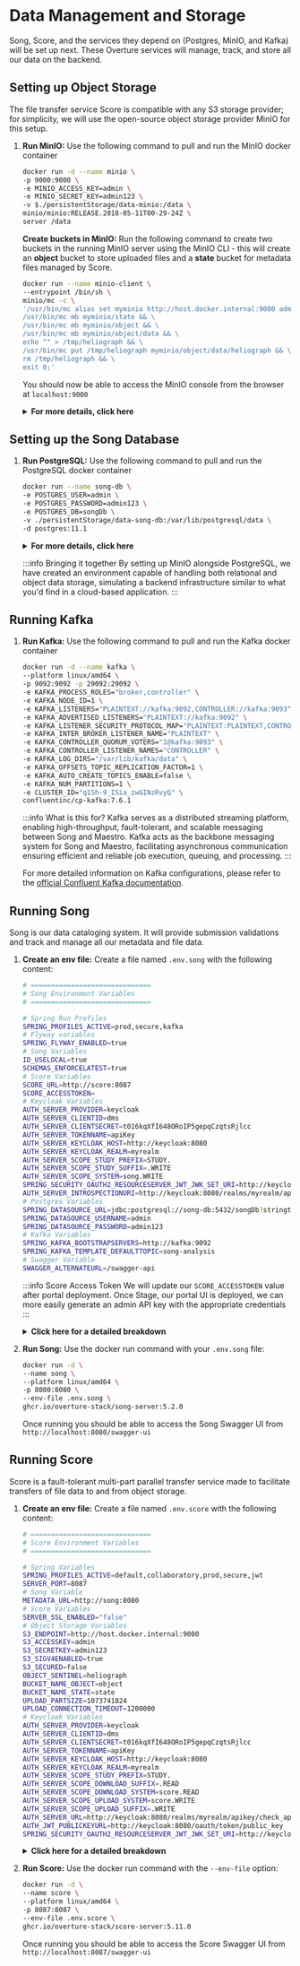 # Data Management and Storage

Song, Score, and the services they depend on (Postgres, MinIO, and Kafka) will be set up next. These Overture services will manage, track, and store all our data on the backend. 

## Setting up Object Storage

The file transfer service Score is compatible with any S3 storage provider; for simplicity, we will use the open-source object storage provider MinIO for this setup. 

1. **Run MinIO:** Use the following command to pull and run the MinIO docker container

    ```bash
    docker run -d --name minio \
    -p 9000:9000 \
    -e MINIO_ACCESS_KEY=admin \
    -e MINIO_SECRET_KEY=admin123 \
    -v $./persistentStorage/data-minio:/data \
    minio/minio:RELEASE.2018-05-11T00-29-24Z \
    server /data
    ```

    **Create buckets in MinIO:** Run the following command to create two buckets in the running MinIO server using the MinIO CLI - this will create an **object** bucket to store uploaded files and a **state** bucket for metadata files managed by Score.

    ```bash
    docker run --name minio-client \
    --entrypoint /bin/sh \
    minio/mc -c \
    '/usr/bin/mc alias set myminio http://host.docker.internal:9000 admin admin123 && \
    /usr/bin/mc mb myminio/state && \
    /usr/bin/mc mb myminio/object && \
    /usr/bin/mc mb myminio/object/data && \
    echo "" > /tmp/heliograph && \
    /usr/bin/mc put /tmp/heliograph myminio/object/data/heliograph && \
    rm /tmp/heliograph && \
    exit 0;'
    ```

    You should now be able to access the MinIO console from the browser at `localhost:9000`

    <details>
    <summary><b>For more details, click here</b></summary>

    ### Minio Image

    - The `-v $./persistentStorage/data-minio:/data` configures MinIO to store data in our local file system instead of in the docker container. Files you upload to MinIO will be stored at the path `./persistentStorage/data-minio`.

    ### Minio Client Image

    - **Alias:** `alias set myminio http://host.docker.internal:9000 admin admin123` creates an `alias` for the MinIO server, with an `admin` user with the password `admin123`.

    - **State Bucket:** `mb myminio/state` creates a bucket named "state". The "state" bucket is designated for storing application state data. This could include metadata about the objects stored in the "object" bucket.

    - **Object Bucket:** `mb myminio/object` creates another bucket named "object". The "object" bucket is intended for storing the actual content objects, such as VCFs, BAMs, etc. 

    - **Data directory & Heliograph File:** The `put` command seeds an empty 'heliograph' file within the object storage data folder. Score uses this dummy file to test that the server can successfully communicate with the storage provider and that your client can successfully retrieve files from it, too.

    </details>

## Setting up the Song Database

1. **Run PostgreSQL:** Use the following command to pull and run the PostgreSQL docker container

    ```bash
    docker run --name song-db \
    -e POSTGRES_USER=admin \
    -e POSTGRES_PASSWORD=admin123 \
    -e POSTGRES_DB=songDb \
    -v ./persistentStorage/data-song-db:/var/lib/postgresql/data \
    -d postgres:11.1 
    ```
    <details>
    <summary><b>For more details, click here</b></summary>

    - This command runs a postgres image named `song-db` with the username `admin`, password `admin123` and a database within it called `songDb`.

    - We have included a persistent volume `-v ./persistentStorage/song-db-data:/var/lib/postgresql/data`. This volume stores Song's Postgres data in our local filesystem instead of the docker container; in other words, the data contained in the Song database will be stored at the path `./persistentStorage/song-db-data:/var/lib/postgresql/data`.

    </details>

    :::info Bringing it together
    By setting up MinIO alongside PostgreSQL, we have created an environment capable of handling both relational and object data storage, simulating a backend infrastructure similar to what you'd find in a cloud-based application.
    :::

## Running Kafka

1. **Run Kafka:** Use the following command to pull and run the Kafka docker container

    ```bash
    docker run -d --name kafka \
    --platform linux/amd64 \
    -p 9092:9092 -p 29092:29092 \
    -e KAFKA_PROCESS_ROLES="broker,controller" \
    -e KAFKA_NODE_ID=1 \
    -e KAFKA_LISTENERS="PLAINTEXT://kafka:9092,CONTROLLER://kafka:9093" \
    -e KAFKA_ADVERTISED_LISTENERS="PLAINTEXT://kafka:9092" \
    -e KAFKA_LISTENER_SECURITY_PROTOCOL_MAP="PLAINTEXT:PLAINTEXT,CONTROLLER:PLAINTEXT" \
    -e KAFKA_INTER_BROKER_LISTENER_NAME="PLAINTEXT" \
    -e KAFKA_CONTROLLER_QUORUM_VOTERS="1@kafka:9093" \
    -e KAFKA_CONTROLLER_LISTENER_NAMES="CONTROLLER" \
    -e KAFKA_LOG_DIRS="/var/lib/kafka/data" \
    -e KAFKA_OFFSETS_TOPIC_REPLICATION_FACTOR=1 \
    -e KAFKA_AUTO_CREATE_TOPICS_ENABLE=false \
    -e KAFKA_NUM_PARTITIONS=1 \
    -e CLUSTER_ID="q1Sh-9_ISia_zwGINzRvyQ" \
    confluentinc/cp-kafka:7.6.1
    ```

    :::info What is this for?
    Kafka serves as a distributed streaming platform, enabling high-throughput, fault-tolerant, and scalable messaging between Song and Maestro. Kafka acts as the backbone messaging system for Song and Maestro, facilitating asynchronous communication ensuring efficient and reliable job execution, queuing, and processing.
    :::

    For more detailed information on Kafka configurations, please refer to the [official Confluent Kafka documentation](https://docs.confluent.io/platform/current/installation/docker/config-reference.html#confluent-ak-configuration).

## Running Song

Song is our data cataloging system. It will provide submission validations and track and manage all our metadata and file data.

1. **Create an env file:** Create a file named `.env.song` with the following content:

    ```bash
    # ==============================
    # Song Environment Variables
    # ==============================

    # Spring Run Profiles
    SPRING_PROFILES_ACTIVE=prod,secure,kafka
    # Flyway variables
    SPRING_FLYWAY_ENABLED=true
    # Song Variables
    ID_USELOCAL=true
    SCHEMAS_ENFORCELATEST=true
    # Score Variables
    SCORE_URL=http://score:8087
    SCORE_ACCESSTOKEN=
    # Keycloak Variables
    AUTH_SERVER_PROVIDER=keycloak
    AUTH_SERVER_CLIENTID=dms
    AUTH_SERVER_CLIENTSECRET=t016kqXfI648ORoIP5gepqCzqtsRjlcc
    AUTH_SERVER_TOKENNAME=apiKey
    AUTH_SERVER_KEYCLOAK_HOST=http://keycloak:8080
    AUTH_SERVER_KEYCLOAK_REALM=myrealm
    AUTH_SERVER_SCOPE_STUDY_PREFIX=STUDY.
    AUTH_SERVER_SCOPE_STUDY_SUFFIX=.WRITE
    AUTH_SERVER_SCOPE_SYSTEM=song.WRITE
    SPRING_SECURITY_OAUTH2_RESOURCESERVER_JWT_JWK_SET_URI=http://keycloak:8080/realms/myrealm/protocol/openid-connect/certs
    AUTH_SERVER_INTROSPECTIONURI=http://keycloak:8080/realms/myrealm/apikey/check_api_key/
    # Postgres Variables
    SPRING_DATASOURCE_URL=jdbc:postgresql://song-db:5432/songDb?stringtype=unspecified
    SPRING_DATASOURCE_USERNAME=admin
    SPRING_DATASOURCE_PASSWORD=admin123
    # Kafka Variables
    SPRING_KAFKA_BOOTSTRAPSERVERS=http://kafka:9092
    SPRING_KAFKA_TEMPLATE_DEFAULTTOPIC=song-analysis
    # Swagger Variable
    SWAGGER_ALTERNATEURL=/swagger-api
    ```

    :::info Score Access Token
    We will update our `SCORE_ACCESSTOKEN` value after portal deployment. Once Stage, our portal UI is deployed, we can more easily generate an admin API key with the appropriate credentials
    :::

    <details>
    <summary><b>Click here for a detailed breakdown</b></summary>

        #### Spring Run Profiles

        - **Spring Run Profiles** activates specific profiles for the application with defined configurations. Profiles and their specified environment variables are defined in the [Song server application.yml](https://github.com/overture-stack/SONG/blob/develop/song-server/src/main/resources/application.yml). 

        | Profile       | Description                                                                                                                                                                                                 |
        |---------------|------------------------------------------------------------------------------------------------------------------------------------------------------------------------------------------------------|
        | `prod`        | Optimized for production use with minimal initialization and direct database connections.                                                                                                                                                   |
        | `secure`      | Focuses on security with OAuth2 JWTs for API protection. This profile calls for a public key location for JWT verification and an introspection URI for authenticating clients.                                                                   |
        | `kafka`       | Targets Kafka integration, specifying Kafka bootstrap servers and a default topic for message exchange. Does not include specific configurations for other services or security settings.                               |

        #### Flyway Variables

        - The `SPRING_FLYWAY_ENABLED` variable enables the initialization of the Song database with a Flyway database migration, setting up the necessary tables for API interactions. This migration utilizes SQL scripts located within Song and [found here](https://github.com/overture-stack/SONG/tree/develop/song-server/src/main/resources/db/migration). Without this setting, the database would remain uninitialized, leading to generic SQL errors (SQL Error: 0) with a SQLState of 42P01, corresponding to an undefined_table.

        #### Song Variables

        - The `ID_USELOCAL` mode indicates that Song will handle ID management internally, storing identifiers within its own system. Song can also be configured to use external ID management, for more information see our documentation for [ID management in Song](/).

        - By setting `SCHEMAS_ENFORCELATEST` to `true`, the Song server will enforce that data conforms to the latest schema versions. Conversely, if set to `false`, data can be submitted to any schema version specified with the metadata submission. For more information, see our [documentation on Song Schema Management](/).

        #### Score Variables

        - The `SCORE_URL` specifies the future URL of the Score service (`http://host.docker.internal:8087`).

        - The `SCORE_ACCESSTOKEN` is used by Song for authorized communication with Score. For example, during data publication Song will need to call Score to check if objects exist before publishing this access token, generated by Keycloak, encodes the permissions necessary to communicate securely.

        #### Keycloak Variables

        - `AUTH_SERVER_PROVIDER` specifies the authentication server provider, in this case, Keycloak.

        - `AUTH_SERVER_CLIENTID` the client ID assigned to the application by Keycloak. This identifier is used by the application to authenticate itself to the Keycloak server.

        - `AUTH_SERVER_CLIENTSECRET` the client secret associated with the client ID. This secret is used by the application to prove its identity to the Keycloak server.

        - `AUTH_SERVER_TOKENNAME`: the name of the token issued by Keycloak. This token is used by the application to authenticate subsequent requests to protected resources.

        - `AUTH_SERVER_KEYCLOAK_HOST` the URL where the Keycloak server is hosted.

        - `AUTH_SERVER_KEYCLOAK_REALM` the realm in Keycloak that contains the users and roles. The realm encapsulates the grouping of applications and users configured to Keycloak for this application.

        - `AUTH_SERVER_SCOPE_STUDY_PREFIX` the prefix added to the scope claim in the token. Scopes define the level of access granted to the token holder. In this case, it indicates a specific type of access related to studies.

        - `AUTH_SERVER_SCOPE_STUDY_SUFFIX` the suffix added to the scope claim in the token, further defining the level of access. Here, it specifies write access to study-related resources.

        - `AUTH_SERVER_SCOPE_SYSTEM` is the scope for system-level permissions, indicating write access to system resources managed by the application.

        - `SPRING_SECURITY_OAUTH2_RESOURCESERVER_JWT_JWK_SET_URI` is the URL where the JSON Web Key Set (JWS) for the JWT tokens is located. This key set is used by the application to validate the signature of the JWT tokens issued by Keycloak.

        - `AUTH_SERVER_INTROSPECTIONURI` the URL used by the application to check the validity of a token against the Keycloak server. Introspection allows the application to verify that a token has not been revoked or expired.

        #### PostgreSQL connection details

        - `SPRING_DATASOURCE_URL`, `SPRING_DATASOURCE_USERNAME`, `SPRING_DATASOURCE_PASSWORD` are the connection details for the PostgreSQL database. The value for the `SPRING_DATASOURCE_URL` needs to be appended with  `?stringtype=unspecified` (Song as it is coded requires string type to be unspecified to interact with JSONb columns).

        #### Kafka Variables

        - `SPRING_KAFKA_BOOTSTRAP-SERVERS` and `SPRING_KAFKA_TEMPLATE_DEFAULT-TOPIC` specifies the bootstrap servers and default topics for message publishing.

        #### Custom Swagger URL

        - `SWAGGER_ALTERNATEURL` specifies a custom URL for accessing the Swagger UI (`/swagger-ui`).

    </details>

2. **Run Song:** Use the docker run command with your `.env.song` file:

    ```bash
    docker run -d \
    --name song \
    --platform linux/amd64 \
    -p 8080:8080 \
    --env-file .env.song \
    ghcr.io/overture-stack/song-server:5.2.0
    ```

    Once running you should be able to access the Song Swagger UI from `http://localhost:8080/swagger-ui`

## Running Score

Score is a fault-tolerant multi-part parallel transfer service made to facilitate transfers of file data to and from object storage.      

1. **Create an env file:** Create a file named `.env.score` with the following content:

    ```bash
    # ==============================
    # Score Environment Variables
    # ==============================

    # Spring Variables
    SPRING_PROFILES_ACTIVE=default,collaboratory,prod,secure,jwt
    SERVER_PORT=8087
    # Song Variable
    METADATA_URL=http://song:8080
    # Score Variables
    SERVER_SSL_ENABLED="false"
    # Object Storage Variables
    S3_ENDPOINT=http://host.docker.internal:9000
    S3_ACCESSKEY=admin
    S3_SECRETKEY=admin123
    S3_SIGV4ENABLED=true
    S3_SECURED=false
    OBJECT_SENTINEL=heliograph
    BUCKET_NAME_OBJECT=object
    BUCKET_NAME_STATE=state
    UPLOAD_PARTSIZE=1073741824
    UPLOAD_CONNECTION_TIMEOUT=1200000
    # Keycloak Variables
    AUTH_SERVER_PROVIDER=keycloak
    AUTH_SERVER_CLIENTID=dms
    AUTH_SERVER_CLIENTSECRET=t016kqXfI648ORoIP5gepqCzqtsRjlcc
    AUTH_SERVER_TOKENNAME=apiKey
    AUTH_SERVER_KEYCLOAK_HOST=http://keycloak:8080
    AUTH_SERVER_KEYCLOAK_REALM=myrealm
    AUTH_SERVER_SCOPE_STUDY_PREFIX=STUDY.            
    AUTH_SERVER_SCOPE_DOWNLOAD_SUFFIX=.READ
    AUTH_SERVER_SCOPE_DOWNLOAD_SYSTEM=score.READ
    AUTH_SERVER_SCOPE_UPLOAD_SYSTEM=score.WRITE
    AUTH_SERVER_SCOPE_UPLOAD_SUFFIX=.WRITE
    AUTH_SERVER_URL=http://keycloak:8080/realms/myrealm/apikey/check_api_key/      
    AUTH_JWT_PUBLICKEYURL=http://keycloak:8080/oauth/token/public_key
    SPRING_SECURITY_OAUTH2_RESOURCESERVER_JWT_JWK_SET_URI=http://keycloak:8080/realms/myrealm/protocol/openid-connect/certs
    ```

    <details>
    <summary><b>Click here for a detailed breakdown</b></summary>

    #### Spring Run Profiles

    - **Spring Run Profiles** activates specific profiles for the application with defined configurations. Profiles and their specified environment variables are defined in the [Score server application.yml](https://github.com/overture-stack/score/blob/develop/score-server/src/main/resources/application.yml). The profiles used here are summarized below.

    | Profile       | Description                                                                                                                                                                                                 |
    |---------------|------------------------------------------------------------------------------------------------------------------------------------------------------------------------------------------------------|
    | `collaboratory` | Configures the service for use with an S3 backend.                                             |
    | `prod`        | Optimizes the service for production use, enabling S3 security features and specifying the metadata server URL.                                                                                           |
    | `secure`      | Implements OAuth authentication, specifying the authentication server URL, token name, client ID, client secret, and scopes for download and upload operations.                                  |
    | `JWT`      |  The JWT (JSON Web Token) profile is used to configure the authentication method based on JWT. This profile includes settings to obtain the public key for token validation from an OAuth server.                             |

    #### Song & Score Variables

    - `SERVER_PORT` and `SERVER_SSL_ENABLED` specifies the port for the Score service (`8087`) and disables SSL (`false`), indicating HTTP communication. SSL is disabled to simplify deployment by avoiding the need to configure SSL certificates for HTTPS. This configuration should only be used in development environments and not in production.

    - `METADATA_URL` points to the URL for our previously deployed song-server at `http://song:8080`.

    #### Object Storage Variables

    - `S3_ENDPOINT`, `S3_ACCESSKEY`, `S3_SECRETKEY`, `BUCKET_NAME_OBJECT`, `BUCKET_NAME_STATE` defines access to object storage, including the endpoint (`minio:9001`), access key (`admin`), secret key (`admin123`), bucket names for objects (`object`) and state (`state`).

    - `UPLOAD_PARTSIZE` specifies the maximum size of individual parts when uploading large files to an object storage service. Large files are typically split into smaller parts to facilitate parallel uploads and to manage network bandwidth efficiently. If network bandwidth is limited, smaller part sizes might be beneficial to keep the upload process moving quickly. On the other hand, if the application requires high throughput and can afford to wait longer for uploads to complete, larger part sizes might be preferable.

    - `UPLOAD_CONNECTION_TIMEOUT` This variable sets the timeout duration for establishing a connection to the object storage service during the upload process. It is measured in milliseconds (ms). Adjusting the connection timeout allows for fine-tuning the application's tolerance for network latency and variability. 
        
    #### Keycloak Variables

    - **Authentication Configuration**: Specifies the authentication server provider (`Keycloak`), the Keycloak server's host (`http://keycloak:8080`), and the realm (`myrealm`) that contains the users and roles. This setup is crucial for securing applications by directing them to the correct Keycloak instance and realm for authentication and authorization processes.

    - **Token and Client Details**: Defines the token name (`apiKey`), client ID (`score`), and client secret (`scoresecret`) used for authentication. These elements are essential for establishing a secure connection between the application and the Keycloak server, ensuring that only authorized applications can access protected resources.

    - **Scope Definitions**: Outlines the scopes for study, download, and upload operations, specifying prefixes and suffixes that indicate the level of access granted to the token holder. These scopes are critical for defining the permissions associated with the tokens, controlling what actions can be performed by the authenticated users.

    - **Introspection and JWT Validation**: Provides the URL for checking the validity of a token (`http://keycloak:8080/realms/myrealm/apikey/check_api_key/`) and the location of the JSON Web Key Set (JWS) for validating JWT tokens (`http://keycloak:8080/realms/myrealm/protocol/openid-connect/certs`). These mechanisms ensure that tokens are valid and have not been tampered with, maintaining the security of the authentication process.

    </details>

2. **Run Score:** Use the docker run command with the `--env-file` option:

    ```bash
    docker run -d \
    --name score \
    --platform linux/amd64 \
    -p 8087:8087 \
    --env-file .env.score \
    ghcr.io/overture-stack/score-server:5.11.0
    ```

    Once running you should be able to access the Score Swagger UI from `http://localhost:8087/swagger-ui`
